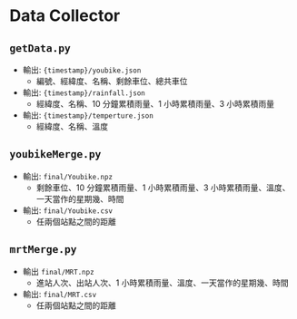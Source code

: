 # Data Collector

## `getData.py`
- 輸出: `{timestamp}/youbike.json`
    - 編號、經緯度、名稱、剩餘車位、總共車位
- 輸出: `{timestamp}/rainfall.json`
    - 經緯度、名稱、10 分鐘累積雨量、1 小時累積雨量、3 小時累積雨量
- 輸出: `{timestamp}/temperture.json`
    - 經緯度、名稱、溫度

## `youbikeMerge.py`
- 輸出: `final/Youbike.npz`
    - 剩餘車位、10 分鐘累積雨量、1 小時累積雨量、3 小時累積雨量、溫度、一天當作的星期幾、時間
- 輸出: `final/Youbike.csv`
    - 任兩個站點之間的距離

## `mrtMerge.py`
- 輸出 `final/MRT.npz`
    - 進站人次、出站人次、1 小時累積雨量、溫度、一天當作的星期幾、時間
- 輸出: `final/MRT.csv`
    - 任兩個站點之間的距離